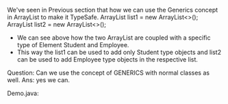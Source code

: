 We've seen in Previous section that how we can use the Generics concept in ArrayList to make it TypeSafe. 
    ArrayList<Student>  list1 = new ArrayList<>();
    ArrayList<Employee> list2 = new ArrayList<>();
    
- We can see above how the two ArrayList are coupled with a specific type of Element Student and Employee.
- This way the list1 can be used to add only Student type objects and list2 can be used to add Employee type objects in the respective list.

Question: Can we use the concept of GENERICS with normal classes as well.
Ans: yes we can.

Demo.java: 


